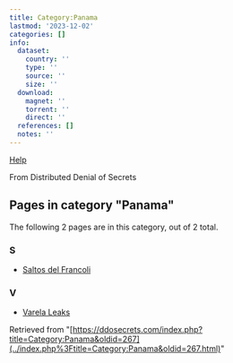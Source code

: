 ```yaml
---
title: Category:Panama
lastmod: '2023-12-02'
categories: []
info:
  dataset:
    country: ''
    type: ''
    source: ''
    size: ''
  download:
    magnet: ''
    torrent: ''
    direct: ''
  references: []
  notes: ''
---
```




[Help](https://www.mediawiki.org/wiki/Special:MyLanguage/Help:Categories)

From Distributed Denial of Secrets

## Pages in category "Panama"

The following 2 pages are in this category, out of 2 total.

### S

- [Saltos del
Francoli](Saltos_del_Francoli.html "Saltos del Francoli")

### V

- [Varela Leaks](Varela_Leaks.html "Varela Leaks")

Retrieved from
"[https://ddosecrets.com/index.php?title=Category:Panama&oldid=267](../index.php%3Ftitle=Category:Panama&oldid=267.html)"

